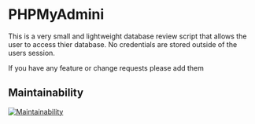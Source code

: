 # PHPMyAdmini

This is a very small and lightweight database review script that allows the user to access thier database. No credentials are stored outside of the users session.

If you have any feature or change requests please add them

## Maintainability

[![Maintainability](https://api.codeclimate.com/v1/badges/606315ea206ed09a129b/maintainability)](https://codeclimate.com/github/CZDesignz/phpmyadmini/maintainability)
